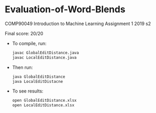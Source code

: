 # Evaluation-of-Word-Blends
COMP90049 Introduction to Machine Learning Assignment 1 2019 s2

Final score: 20/20

- To compile, run:
   ```bash
   javac GlobalEditDistance.java
   javac LocalEditDistance.java
   ```

- Then run:
   ```bash
   java GlobalEditDistance
   java LocalEditDistacne
   ```

- To see results:
   ```bash
   open GlobalEditDistance.xlsx
   open LocalEditDistance.xlsx
   ```
